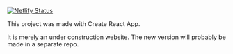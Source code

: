 
[![Netlify Status](https://api.netlify.com/api/v1/badges/23870434-25ef-420b-9942-16a2356a2586/deploy-status)](https://app.netlify.com/sites/clbd-placeholder/deploys)

This project was made with Create React App.

It is merely an under construction website.  The new version will probably be made in a separate repo.  
